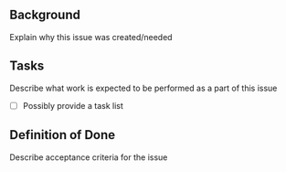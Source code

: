 ## Background
Explain why this issue was created/needed

## Tasks
Describe what work is expected to be performed as a part of this issue
- [ ] Possibly provide a task list

## Definition of Done
Describe acceptance criteria for the issue
